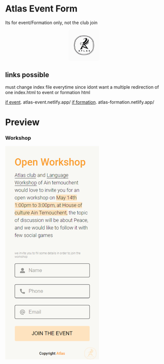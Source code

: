 # Atlas Event Form
Its for event/Formation only, not the club join

<p align="center">
    <img src="https://raw.githubusercontent.com/Jervi-sir/atlas-form-May/master/img/logo_sticker.png" width="100" >
</p>

## links possible
must change index file everytime since idont want a multiple redirection of one index.html to event or formation html

[if event](https://atlas-event.netlify.app/).    atlas-event.netlify.app/
[if formation](https://atlas-formation.netlify.app/).    atlas-formation.netlify.app/


# Preview

### Workshop

<p align="left">
    <img src="https://raw.githubusercontent.com/Jervi-sir/atlas-form-May/master/img/workshop.png" width="300" >
</p>
